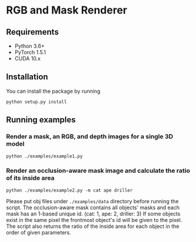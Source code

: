 # RGB and Mask Renderer

## Requirements
- Python 3.6+
- PyTorch 1.5.1
- CUDA 10.x

## Installation
You can install the package by running
```
python setup.py install
```

## Running examples

### Render a mask, an RGB, and depth images for a single 3D model

```
python ./examples/example1.py
```

### Render an occlusion-aware mask image and calculate the ratio of its inside area


```
python ./examples/example2.py -m cat ape driller
```
Please put obj files under `./examples/data` directory before running the script.
The occlusion-aware mask contains all objects' masks and each mask has an 1-based unique id. (cat: 1, ape: 2, driller: 3)
If some objects exist in the same pixel the frontmost object's id will be given to the pixel. 
The script also returns the ratio of the inside area for each object in the order of given parameters.
